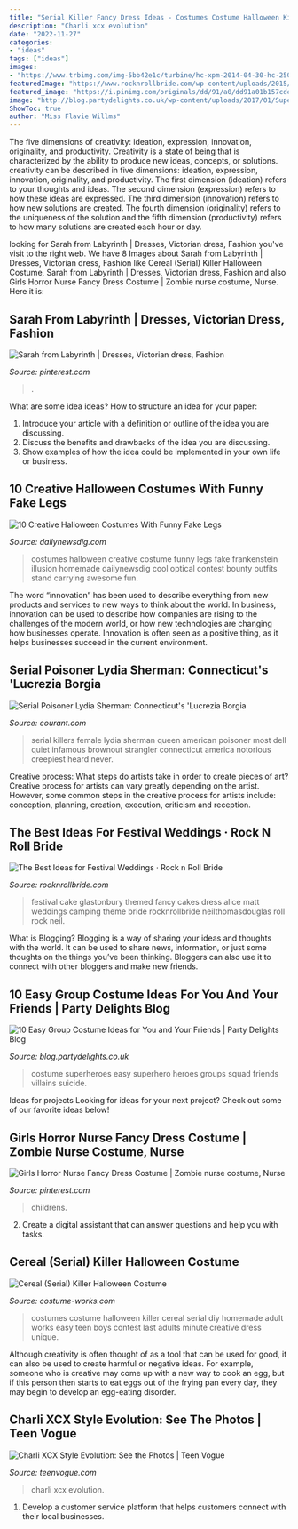 ```yaml
---
title: "Serial Killer Fancy Dress Ideas - Costumes Costume Halloween Killer Cereal Serial Diy Homemade Adult Works Easy Teen Boys Contest Last Adults Minute Creative Dress Unique"
description: "Charli xcx evolution"
date: "2022-11-27"
categories:
- "ideas"
tags: ["ideas"]
images:
- "https://www.trbimg.com/img-5bb42e1c/turbine/hc-xpm-2014-04-30-hc-250-lydia-sherman-20140429"
featuredImage: "https://www.rocknrollbride.com/wp-content/uploads/2015/05/festival_wedding_neilthomasdouglas_55.jpg"
featured_image: "https://i.pinimg.com/originals/dd/91/a0/dd91a01b157cde256e45eced270a6d40.jpg"
image: "http://blog.partydelights.co.uk/wp-content/uploads/2017/01/Superheroes-Group-Costume.jpg"
ShowToc: true
author: "Miss Flavie Willms"
---
```



The five dimensions of creativity: ideation, expression, innovation, originality, and productivity.
Creativity is a state of being that is characterized by the ability to produce new ideas, concepts, or solutions. creativity can be described in five dimensions: ideation, expression, innovation, originality, and productivity. The first dimension (ideation) refers to your thoughts and ideas. The second dimension (expression) refers to how these ideas are expressed. The third dimension (innovation) refers to how new solutions are created. The fourth dimension (originality) refers to the uniqueness of the solution and the fifth dimension (productivity) refers to how many solutions are created each hour or day.

	

		
looking for Sarah from Labyrinth | Dresses, Victorian dress, Fashion you've visit to the right web. We have 8 Images about Sarah from Labyrinth | Dresses, Victorian dress, Fashion like Cereal (Serial) Killer Halloween Costume, Sarah from Labyrinth | Dresses, Victorian dress, Fashion and also Girls Horror Nurse Fancy Dress Costume | Zombie nurse costume, Nurse. Here it is:
		
    
## Sarah From Labyrinth | Dresses, Victorian Dress, Fashion

<img loading=lazy src="https://i.pinimg.com/originals/dd/91/a0/dd91a01b157cde256e45eced270a6d40.jpg" onerror="this.onerror=null;this.src='https://tse3.mm.bing.net/th?id=OIP.tN1OtSJrFzzxzxSxZ6-raAHaJ4&amp;pid=15.1';" alt="Sarah from Labyrinth | Dresses, Victorian dress, Fashion">

_Source: pinterest.com_

>. 

	

What are some idea ideas?
How to structure an idea for your paper:
1) Introduce your article with a definition or outline of the idea you are discussing.
2) Discuss the benefits and drawbacks of the idea you are discussing.
3) Show examples of how the idea could be implemented in your own life or business.

    
## 10 Creative Halloween Costumes With Funny Fake Legs

<img loading=lazy src="http://dailynewsdig.com/wp-content/uploads/2014/10/15-Creative-Halloween-Costumes-With-Funny-Fake-Legs-9.jpg" onerror="this.onerror=null;this.src='https://tse4.mm.bing.net/th?id=OIP.-WGc6EWLkp2zCzpWwrvYYQHaKG&amp;pid=15.1';" alt="10 Creative Halloween Costumes With Funny Fake Legs">

_Source: dailynewsdig.com_

>costumes halloween creative costume funny legs fake frankenstein illusion homemade dailynewsdig cool optical contest bounty outfits stand carrying awesome fun. 

	

The word “innovation” has been used to describe everything from new products and services to new ways to think about the world. In business, innovation can be used to describe how companies are rising to the challenges of the modern world, or how new technologies are changing how businesses operate. Innovation is often seen as a positive thing, as it helps businesses succeed in the current environment.

    
## Serial Poisoner Lydia Sherman: Connecticut&#039;s &#039;Lucrezia Borgia

<img loading=lazy src="https://www.trbimg.com/img-5bb42e1c/turbine/hc-xpm-2014-04-30-hc-250-lydia-sherman-20140429" onerror="this.onerror=null;this.src='https://tse3.mm.bing.net/th?id=OIP.BjF228AFhlQ4sv8p4ppa0gAAAA&amp;pid=15.1';" alt="Serial Poisoner Lydia Sherman: Connecticut&#039;s &#039;Lucrezia Borgia">

_Source: courant.com_

>serial killers female lydia sherman queen american poisoner most dell quiet infamous brownout strangler connecticut america notorious creepiest heard never. 

	

Creative process: What steps do artists take in order to create pieces of art?
Creative process for artists can vary greatly depending on the artist. However, some common steps in the creative process for artists include: conception, planning, creation, execution, criticism and reception.

    
## The Best Ideas For Festival Weddings · Rock N Roll Bride

<img loading=lazy src="https://www.rocknrollbride.com/wp-content/uploads/2015/05/festival_wedding_neilthomasdouglas_55.jpg" onerror="this.onerror=null;this.src='https://tse1.mm.bing.net/th?id=OIP.W_fplyGxVDADMTe4SpNXmgHaLI&amp;pid=15.1';" alt="The Best Ideas for Festival Weddings · Rock n Roll Bride">

_Source: rocknrollbride.com_

>festival cake glastonbury themed fancy cakes dress alice matt weddings camping theme bride rocknrollbride neilthomasdouglas roll rock neil. 

	

What is Blogging?
Blogging is a way of sharing your ideas and thoughts with the world. It can be used to share news, information, or just some thoughts on the things you’ve been thinking. Bloggers can also use it to connect with other bloggers and make new friends.

    
## 10 Easy Group Costume Ideas For You And Your Friends | Party Delights Blog

<img loading=lazy src="http://blog.partydelights.co.uk/wp-content/uploads/2017/01/Superheroes-Group-Costume.jpg" onerror="this.onerror=null;this.src='https://tse3.mm.bing.net/th?id=OIP.SmQlQKnQuVjtfdNLJq5kfQHaJH&amp;pid=15.1';" alt="10 Easy Group Costume Ideas for You and Your Friends | Party Delights Blog">

_Source: blog.partydelights.co.uk_

>costume superheroes easy superhero heroes groups squad friends villains suicide. 

	

Ideas for projects
Looking for ideas for your next project? Check out some of our favorite ideas below!

    
## Girls Horror Nurse Fancy Dress Costume | Zombie Nurse Costume, Nurse

<img loading=lazy src="https://i.pinimg.com/736x/0c/bd/33/0cbd33b293f69cc63168be02212cf997.jpg" onerror="this.onerror=null;this.src='https://tse4.mm.bing.net/th?id=OIP.7gbyIBTCM495DzhTTrj5RQAAAA&amp;pid=15.1';" alt="Girls Horror Nurse Fancy Dress Costume | Zombie nurse costume, Nurse">

_Source: pinterest.com_

>childrens. 

	

2. Create a digital assistant that can answer questions and help you with tasks.

    
## Cereal (Serial) Killer Halloween Costume

<img loading=lazy src="https://photos.costume-works.com/full/cereal_killer.jpg" onerror="this.onerror=null;this.src='https://tse2.mm.bing.net/th?id=OIP.ox0gyXK1WUeRGPrM6RGFgQHaLo&amp;pid=15.1';" alt="Cereal (Serial) Killer Halloween Costume">

_Source: costume-works.com_

>costumes costume halloween killer cereal serial diy homemade adult works easy teen boys contest last adults minute creative dress unique. 

	

Although creativity is often thought of as a tool that can be used for good, it can also be used to create harmful or negative ideas. For example, someone who is creative may come up with a new way to cook an egg, but if this person then starts to eat eggs out of the frying pan every day, they may begin to develop an egg-eating disorder.

    
## Charli XCX Style Evolution: See The Photos | Teen Vogue

<img loading=lazy src="https://assets.teenvogue.com/photos/579f4fe6c487ee73046bec6e/master/w_320%2Cc_limit/charli-xcx-back-to-school-looks-11.jpg" onerror="this.onerror=null;this.src='https://tse4.mm.bing.net/th?id=OIP.TciDqf-dJQkZ_gnsy0rMkgAAAA&amp;pid=15.1';" alt="Charli XCX Style Evolution: See the Photos | Teen Vogue">

_Source: teenvogue.com_

>charli xcx evolution. 

	

1. Develop a customer service platform that helps customers connect with their local businesses.

